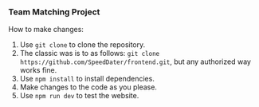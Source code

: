 ### Team Matching Project

How to make changes: 

1) Use ``git clone`` to clone the repository.
  1) The classic was is to as follows: ``git clone https://github.com/SpeedDater/frontend.git``, but any authorized way works fine. 
2) Use ``npm install`` to install dependencies. 
3) Make changes to the code as you please. 
4) Use ``npm run dev`` to test the website.

